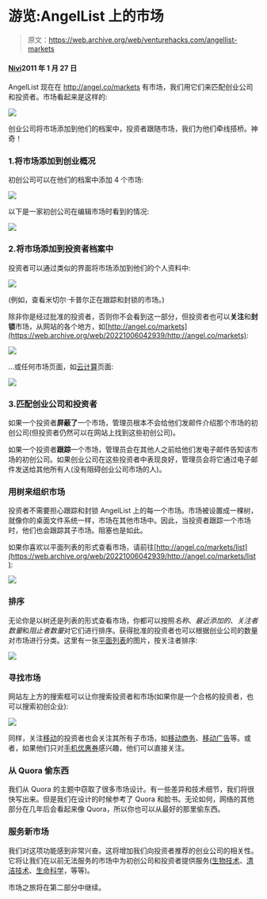 # 游览:AngelList 上的市场

> 原文：<https://web.archive.org/web/venturehacks.com/angellist-markets>

#### [Nivi](/web/20221006042939/https://venturehacks.com/about)2011 年 1 月 27 日

AngelList 现在在 http://angel.co/markets 有市场，我们用它们来匹配创业公司和投资者。市场看起来是这样的:

[![](img/8bdb2009fbf3d55e0e19fc26ebdf81e9.png)](https://web.archive.org/web/20221006042939/http://angel.co/markets)

创业公司将市场添加到他们的档案中，投资者跟随市场，我们为他们牵线搭桥。神奇！

### 1.将市场添加到创业概况

初创公司可以在他们的档案中添加 4 个市场:

![](img/036ef7b1f1cfdeac5798fbb8820b012e.png)

以下是一家初创公司在编辑市场时看到的情况:

![](img/71605bcbcccbc89ac8fc4a2da9531a81.png)

### 2.将市场添加到投资者档案中

投资者可以通过类似的界面将市场添加到他们的个人资料中:

![](img/260760fc882c042043acb949dbd7563e.png)

(例如，查看米切尔·卡普尔正在跟踪和封锁的市场。)

除非你是经过批准的投资者，否则你不会看到这一部分，但投资者也可以**关注**和**封锁**市场，从网站的各个地方，如[http://angel.co/markets](https://web.archive.org/web/20221006042939/http://angel.co/markets):

![](img/d05c6bc7475efeebbe3790ef6c747c4c.png)

…或任何市场页面，如[云计算](https://web.archive.org/web/20221006042939/http://angel.co/cloud-computing)页面:

![](img/b0d4b489e5ddd1165dbffd1d01ac4141.png)

### 3.匹配创业公司和投资者

如果一个投资者**屏蔽了**一个市场，管理员根本不会给他们发邮件介绍那个市场的初创公司(但投资者仍然可以在网站上找到这些初创公司)。

如果一个投资者**跟踪**一个市场，管理员会在其他人之前给他们发电子邮件告知该市场的初创公司。如果创业公司在这些投资者中表现良好，管理员会将它通过电子邮件发送给其他所有人(没有阻碍创业公司市场的人)。

### 用树来组织市场

投资者不需要担心跟踪和封锁 AngelList 上的每一个市场。市场被设置成一棵树，就像你的桌面文件系统一样，市场在其他市场中。因此，当投资者跟踪一个市场时，他们也会跟踪其子市场。阻塞也是如此。

如果你喜欢以平面列表的形式查看市场，请前往[http://angel.co/markets/list](https://web.archive.org/web/20221006042939/http://angel.co/markets/list):

![](img/fc692eca8e4638817f45e7c353ae4126.png)

### **排序**

无论你是以树还是列表的形式查看市场，你都可以按照*名称*、*最近添加的*、*关注者数量*和*阻止者数量*对它们进行排序。获得批准的投资者也可以根据创业公司的数量对市场进行分类。这里有一张[平面列表](https://web.archive.org/web/20221006042939/http://angel.co/markets/list)的图片，按关注者排序:

[![](img/5dc6ad82f45cbdac86df133093b32cc3.png)](https://web.archive.org/web/20221006042939/http://angel.co/markets/list)

### 寻找市场

网站左上方的搜索框可以让你搜索投资者和市场(如果你是一个合格的投资者，也可以搜索初创企业):

![](img/e5948b4c60dfb1f3a0ed3d019051c916.png)

同样，关注[移动](https://web.archive.org/web/20221006042939/http://angel.co/mobile)的投资者也会关注其所有子市场，如[移动商务](https://web.archive.org/web/20221006042939/http://angel.co/mobile-commerce)、[移动广告](https://web.archive.org/web/20221006042939/http://angel.co/mobile-advertising)等。或者，如果他们只对[手机优惠券](https://web.archive.org/web/20221006042939/http://angel.co/mobile-coupons)感兴趣，他们可以直接关注。

### 从 Quora 偷东西

我们从 Quora 的主题中窃取了很多市场设计。有一些差异和技术细节，我们将很快写出来。但是我们在设计的时候参考了 Quora 和脸书。无论如何，网络的其他部分在几年后会看起来像 Quora，所以你也可以从最好的那里偷东西。

### 服务新市场

我们对这项功能感到非常兴奋。这将增加我们向投资者推荐的创业公司的相关性。它将让我们在以前无法服务的市场中为初创公司和投资者提供服务([生物技术](https://web.archive.org/web/20221006042939/http://angel.co/biotechnology)、[清洁技术](https://web.archive.org/web/20221006042939/http://angel.co/clean-technology)、[生命科学](https://web.archive.org/web/20221006042939/http://angel.co/life-sciences)，等等)。

市场之旅将在第二部分中继续。